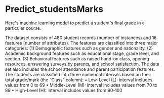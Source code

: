 # Predict_studentsMarks

Here's machine learning model to predict a student's final grade in a particular course. 

The dataset consists of 480 student records (number of instances) and 16 features (number of attributes). The features are classified into three major categories:
(1) Demographic features such as gender and nationality.
(2) Academic background features such as educational stage, grade level, and section.
(3) Behavioral features such as raised hand-on class, opening resources, answering surveys
by parents, and school satisfaction.
The data set also includes the school attendance and parent participation features.
The students are classified into three numerical intervals based on their total grade/mark (the “Class” column):
• Low-Level (L): interval includes values from 0 to 69
• Middle-Level (M): interval includes values from 70 to 89
• High-Level (H): interval includes values from 90-100
